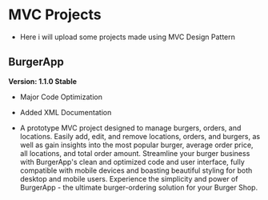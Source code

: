 # MVC Projects
* Here i will upload some projects made using MVC Design Pattern

## BurgerApp
**Version: 1.1.0 Stable**
   * Major Code Optimization
   * Added XML Documentation

* A prototype MVC project designed to manage burgers, orders, and locations. Easily add, edit, and remove locations, orders, and burgers, as well as gain insights into the most popular burger, average order price, all locations, and total order amount. Streamline your burger business with BurgerApp's clean and optimized code and user interface, fully compatible with mobile devices and boasting beautiful styling for both desktop and mobile users. Experience the simplicity and power of BurgerApp - the ultimate burger-ordering solution for your Burger Shop.